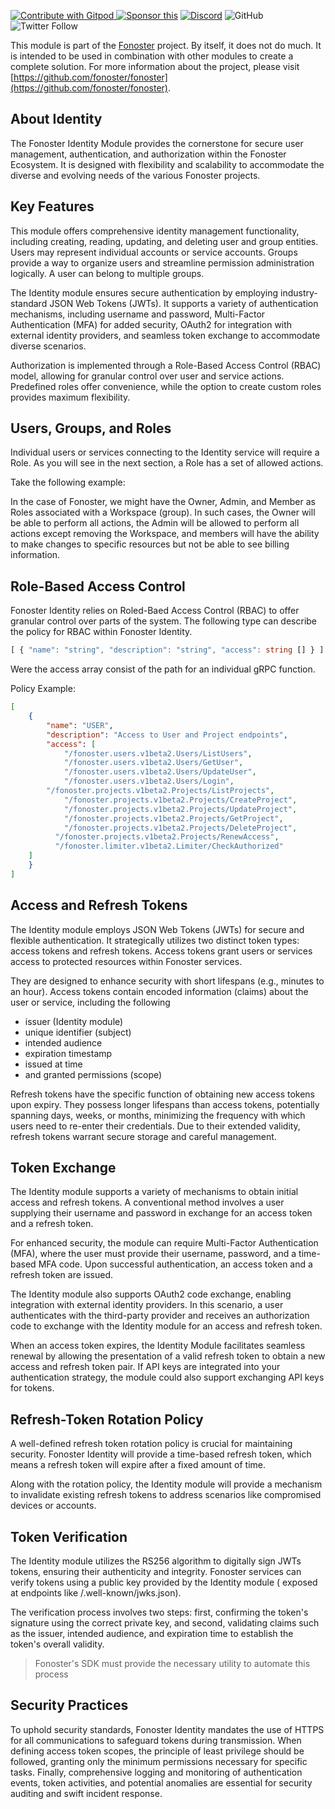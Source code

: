 <a href="https://gitpod.io/#https://github.com/fonoster/fonoster"> <img src="https://img.shields.io/badge/Contribute%20with-Gitpod-908a85?logo=gitpod" alt="Contribute with Gitpod" />
</a> [![Sponsor this](https://img.shields.io/static/v1?label=Sponsor&message=%E2%9D%A4&logo=GitHub&link=https://github.com/sponsors/fonoster)](https://github.com/sponsors/fonoster) [![Discord](https://img.shields.io/discord/1016419835455996076?color=5865F2&label=Discord&logo=discord&logoColor=white)](https://discord.gg/4QWgSz4hTC) ![GitHub](https://img.shields.io/github/license/fonoster/fonoster?color=%2347b96d) ![Twitter Follow](https://img.shields.io/twitter/follow/fonoster?style=social)

This module is part of the [Fonoster](https://fonoster.com) project. By itself, it does not do much. It is intended to be used in combination with other modules to create a complete solution. For more information about the project, please visit [https://github.com/fonoster/fonoster](https://github.com/fonoster/fonoster).

## About Identity

The Fonoster Identity Module provides the cornerstone for secure user management, authentication, and authorization within the Fonoster Ecosystem. It is designed with flexibility and scalability to accommodate the diverse and evolving needs of the various Fonoster projects.

## Key Features

This module offers comprehensive identity management functionality, including creating, reading, updating, and deleting user and group entities. Users may represent individual accounts or service accounts. Groups provide a way to organize users and streamline permission administration logically. A user can belong to multiple groups.

The Identity module ensures secure authentication by employing industry-standard JSON Web Tokens (JWTs). It supports a variety of authentication mechanisms, including username and password, Multi-Factor Authentication (MFA) for added security, OAuth2 for integration with external identity providers, and seamless token exchange to accommodate diverse scenarios.

Authorization is implemented through a Role-Based Access Control (RBAC) model, allowing for granular control over user and service actions. Predefined roles offer convenience, while the option to create custom roles provides maximum flexibility.

## Users, Groups, and Roles

Individual users or services connecting to the Identity service will require a Role. As you will see in the next section, a Role has a set of allowed actions.

Take the following example:

In the case of Fonoster, we might have the Owner, Admin, and Member as Roles associated with a Workspace (group). In such cases, the Owner will be able to perform all actions, the Admin will be allowed to perform all actions except removing the Workspace, and members will have the ability to make changes to specific resources but not be able to see billing information.

## Role-Based Access Control 

Fonoster Identity relies on Roled-Baed Access Control (RBAC) to offer granular control over parts of the system. The following type can describe the policy for RBAC within Fonoster Identity.

```typescript
[ { "name": "string", "description": "string", "access": string [] } ]
```

Were the access array consist of the path for an individual gRPC function.

Policy Example:

```json
[
 	{
 		"name": "USER",
 		"description": "Access to User and Project endpoints",
 		"access": [
	 		"/fonoster.users.v1beta2.Users/ListUsers",
 			"/fonoster.users.v1beta2.Users/GetUser",
 			"/fonoster.users.v1beta2.Users/UpdateUser",
 			"/fonoster.users.v1beta2.Users/Login",
  		"/fonoster.projects.v1beta2.Projects/ListProjects",
 			"/fonoster.projects.v1beta2.Projects/CreateProject",
 			"/fonoster.projects.v1beta2.Projects/UpdateProject",
 			"/fonoster.projects.v1beta2.Projects/GetProject",
 			"/fonoster.projects.v1beta2.Projects/DeleteProject",
 		  "/fonoster.projects.v1beta2.Projects/RenewAccess",
 		  "/fonoster.limiter.v1beta2.Limiter/CheckAuthorized"
    ]
	}
]
```

## Access and Refresh Tokens

The Identity module employs JSON Web Tokens (JWTs) for secure and flexible authentication. It strategically utilizes two distinct token types: access tokens and refresh tokens. Access tokens grant users or services access to protected resources within Fonoster services. 

They are designed to enhance security with short lifespans (e.g., minutes to an hour). Access tokens contain encoded information (claims) about the user or service, including the following

- issuer (Identity module)
- unique identifier (subject)
- intended audience
- expiration timestamp
- issued at time 
- and granted permissions (scope)

Refresh tokens have the specific function of obtaining new access tokens upon expiry. They possess longer lifespans than access tokens, potentially spanning days, weeks, or months, minimizing the frequency with which users need to re-enter their credentials. Due to their extended validity, refresh tokens warrant secure storage and careful management.

## Token Exchange

The Identity module supports a variety of mechanisms to obtain initial access and refresh tokens. A conventional method involves a user supplying their username and password in exchange for an access token and a refresh token. 

For enhanced security, the module can require Multi-Factor Authentication (MFA), where the user must provide their username, password, and a time-based MFA code. Upon successful authentication, an access token and a refresh token are issued. 

The Identity module also supports OAuth2 code exchange, enabling integration with external identity providers. In this scenario, a user authenticates with the third-party provider and receives an authorization code to exchange with the Identity module for an access and refresh token.

When an access token expires, the Identity Module facilitates seamless renewal by allowing the presentation of a valid refresh token to obtain a new access and refresh token pair. If API keys are integrated into your authentication strategy, the module could also support exchanging API keys for tokens.

## Refresh-Token Rotation Policy

A well-defined refresh token rotation policy is crucial for maintaining security. Fonoster Identity will provide a time-based refresh token, which means a refresh token will expire after a fixed amount of time.

Along with the rotation policy, the Identity module will provide a mechanism to invalidate existing refresh tokens to address scenarios like compromised devices or accounts.

## Token Verification

The Identity module utilizes the RS256 algorithm to digitally sign JWTs tokens, ensuring their authenticity and integrity. Fonoster services can verify tokens using a public key provided by the Identity module ( exposed at endpoints like /.well-known/jwks.json). 

The verification process involves two steps: first, confirming the token's signature using the correct private key, and second, validating claims such as the issuer, intended audience, and expiration time to establish the token's overall validity.

> Fonoster's SDK must provide the necessary utility to automate this process

## Security  Practices

To uphold security standards, Fonoster Identity mandates the use of HTTPS for all communications to safeguard tokens during transmission. When defining access token scopes, the principle of least privilege should be followed, granting only the minimum permissions necessary for specific tasks. Finally, comprehensive logging and monitoring of authentication events, token activities, and potential anomalies are essential for security auditing and swift incident response.
